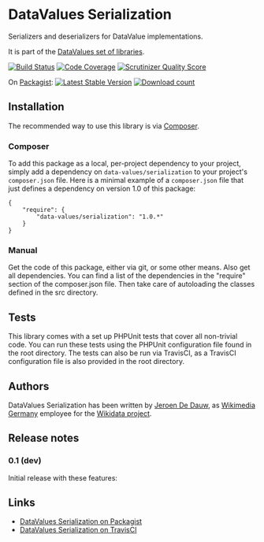 # DataValues Serialization

Serializers and deserializers for DataValue implementations.

It is part of the [DataValues set of libraries](https://github.com/DataValues).

[![Build Status](https://secure.travis-ci.org/DataValues/Serialization.png?branch=master)](http://travis-ci.org/DataValues/Serialization)
[![Code Coverage](https://scrutinizer-ci.com/g/DataValues/Serialization/badges/coverage.png?s=3e52443ffbf18b98804feb7c02ba4416f3f986cb)](https://scrutinizer-ci.com/g/DataValues/Serialization/)
[![Scrutinizer Quality Score](https://scrutinizer-ci.com/g/DataValues/Serialization/badges/quality-score.png?s=818787ea88853bbfb76dc226eb4ab755729141c5)](https://scrutinizer-ci.com/g/DataValues/Serialization/)

On [Packagist](https://packagist.org/packages/data-values/serialization):
[![Latest Stable Version](https://poser.pugx.org/data-values/serialization/version.png)](https://packagist.org/packages/data-values/serialization)
[![Download count](https://poser.pugx.org/data-values/serialization/d/total.png)](https://packagist.org/packages/data-values/serialization)

## Installation

The recommended way to use this library is via [Composer](http://getcomposer.org/).

### Composer

To add this package as a local, per-project dependency to your project, simply add a
dependency on `data-values/serialization` to your project's `composer.json` file.
Here is a minimal example of a `composer.json` file that just defines a dependency on
version 1.0 of this package:

    {
        "require": {
            "data-values/serialization": "1.0.*"
        }
    }

### Manual

Get the code of this package, either via git, or some other means. Also get all dependencies.
You can find a list of the dependencies in the "require" section of the composer.json file.
Then take care of autoloading the classes defined in the src directory.

## Tests

This library comes with a set up PHPUnit tests that cover all non-trivial code. You can run these
tests using the PHPUnit configuration file found in the root directory. The tests can also be run
via TravisCI, as a TravisCI configuration file is also provided in the root directory.

## Authors

DataValues Serialization has been written by [Jeroen De Dauw](https://github.com/JeroenDeDauw),
as [Wikimedia Germany](https://wikimedia.de) employee for the [Wikidata project](https://wikidata.org/).

## Release notes

### 0.1 (dev)

Initial release with these features:



## Links

* [DataValues Serialization on Packagist](https://packagist.org/packages/data-values/serialization)
* [DataValues Serialization on TravisCI](https://travis-ci.org/DataValues/Serialization)
